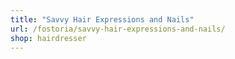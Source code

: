 ```yaml
---
title: "Savvy Hair Expressions and Nails"
url: /fostoria/savvy-hair-expressions-and-nails/
shop: hairdresser
---
```

